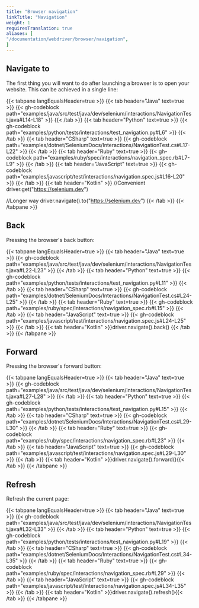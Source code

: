```yaml
---
title: "Browser navigation"
linkTitle: "Navigation"
weight: 1
requiresTranslation: true
aliases: [
"/documentation/webdriver/browser/navigation",
]
---
```


## Navigate to

The first thing you will want to do after launching a browser is to
open your website. This can be achieved in a single line:

{{< tabpane langEqualsHeader=true >}}
{{< tab header="Java" text=true >}}
{{< gh-codeblock path="examples/java/src/test/java/dev/selenium/interactions/NavigationTest.java#L14-L18" >}}
{{< /tab >}}
{{< tab header="Python" text=true >}}
{{< gh-codeblock path="examples/python/tests/interactions/test_navigation.py#L6" >}}
{{< /tab >}}
  {{< tab header="CSharp" text=true >}}
{{< gh-codeblock path="examples/dotnet/SeleniumDocs/Interactions/NavigationTest.cs#L17-L22" >}}
  {{< /tab >}}
{{< tab header="Ruby" text=true >}}
{{< gh-codeblock path="examples/ruby/spec/interactions/navigation_spec.rb#L7-L9" >}}
{{< /tab >}}
  {{< tab header="JavaScript" text=true >}}
  {{< gh-codeblock path="examples/javascript/test/interactions/navigation.spec.js#L16-L20" >}}
  {{< /tab >}}
  {{< tab header="Kotlin" >}}
//Convenient
driver.get("https://selenium.dev")

//Longer way
driver.navigate().to("https://selenium.dev")
  {{< /tab >}}
{{< /tabpane >}}

## Back

Pressing the browser's back button:


{{< tabpane langEqualsHeader=true >}}
{{< tab header="Java" text=true >}}
{{< gh-codeblock path="examples/java/src/test/java/dev/selenium/interactions/NavigationTest.java#L22-L23" >}}
{{< /tab >}}
{{< tab header="Python" text=true >}}
{{< gh-codeblock path="examples/python/tests/interactions/test_navigation.py#L11" >}}
{{< /tab >}}
  {{< tab header="CSharp" text=true >}}
 {{< gh-codeblock path="examples/dotnet/SeleniumDocs/Interactions/NavigationTest.cs#L24-L25" >}}
  {{< /tab >}}
{{< tab header="Ruby" text=true >}}
{{< gh-codeblock path="examples/ruby/spec/interactions/navigation_spec.rb#L15" >}}
{{< /tab >}}
  {{< tab header="JavaScript" text=true >}}
  {{< gh-codeblock path="examples/javascript/test/interactions/navigation.spec.js#L24-L25" >}}
  {{< /tab >}}
  {{< tab header="Kotlin" >}}driver.navigate().back() {{< /tab >}}
{{< /tabpane >}}

## Forward
Pressing the browser's forward button:

{{< tabpane langEqualsHeader=true >}}
{{< tab header="Java" text=true >}}
{{< gh-codeblock path="examples/java/src/test/java/dev/selenium/interactions/NavigationTest.java#L27-L28" >}}
{{< /tab >}}
{{< tab header="Python" text=true >}}
{{< gh-codeblock path="examples/python/tests/interactions/test_navigation.py#L15" >}}
{{< /tab >}}
   {{< tab header="CSharp" text=true >}}
 {{< gh-codeblock path="examples/dotnet/SeleniumDocs/Interactions/NavigationTest.cs#L29-L30" >}}
  {{< /tab >}}
{{< tab header="Ruby" text=true >}}
{{< gh-codeblock path="examples/ruby/spec/interactions/navigation_spec.rb#L23" >}}
{{< /tab >}}
{{< tab header="JavaScript" text=true >}}
{{< gh-codeblock path="examples/javascript/test/interactions/navigation.spec.js#L29-L30" >}}
{{< /tab >}}
  {{< tab header="Kotlin" >}}driver.navigate().forward(){{< /tab >}}
{{< /tabpane >}}

## Refresh

Refresh the current page:

{{< tabpane langEqualsHeader=true >}}
{{< tab header="Java" text=true >}}
{{< gh-codeblock path="examples/java/src/test/java/dev/selenium/interactions/NavigationTest.java#L32-L33" >}}
{{< /tab >}}
{{< tab header="Python" text=true >}}
{{< gh-codeblock path="examples/python/tests/interactions/test_navigation.py#L19" >}}
{{< /tab >}}
  {{< tab header="CSharp" text=true >}}
 {{< gh-codeblock path="examples/dotnet/SeleniumDocs/Interactions/NavigationTest.cs#L34-L35" >}}
  {{< /tab >}}
{{< tab header="Ruby" text=true >}}
{{< gh-codeblock path="examples/ruby/spec/interactions/navigation_spec.rb#L29" >}}
{{< /tab >}}
{{< tab header="JavaScript" text=true >}}
{{< gh-codeblock path="examples/javascript/test/interactions/navigation.spec.js#L34-L35" >}}
{{< /tab >}}
  {{< tab header="Kotlin" >}}driver.navigate().refresh(){{< /tab >}}
{{< /tabpane >}}
